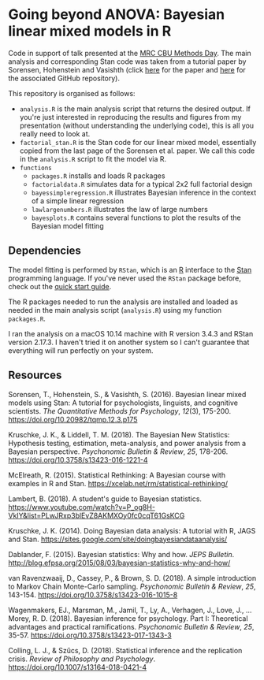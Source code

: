 # Going beyond ANOVA: Bayesian linear mixed models in R

Code in support of talk presented at the [MRC CBU Methods Day](http://imaging.mrc-cbu.cam.ac.uk/methods/MethodsDaySchedule). The main analysis and corresponding Stan code was taken from a tutorial paper by Sorensen, Hohenstein and Vasishth (click [here](http://dx.doi.org/10.20982/tqmp.12.3.p175) for the paper and [here](https://github.com/vasishth/BayesLMMTutorial) for the associated GitHub repository).

This repository is organised as follows:
* `analysis.R` is the main analysis script that returns the desired output. If you're just interested in reproducing the results and figures from my presentation (without understanding the underlying code), this is all you really need to look at.
* `factorial_stan.R` is the Stan code for our linear mixed model, essentially copied from the last page of the Sorensen et al. paper. We call this code in the `analysis.R` script to fit the model via R.
* `functions`
    * `packages.R` installs and loads R packages
    * `factorialdata.R` simulates data for a typical 2x2 full factorial design
    * `bayessimpleregression.R` illustrates Bayesian inference in the context of a simple linear regression
    * `lawlargenumbers.R` illustrates the law of large numbers
    * `bayesplots.R` contains several functions to plot the results of the Bayesian model fitting

## Dependencies

The model fitting is performed by `RStan`, which is an [R](https://www.r-project.org) interface to the [Stan](http://mc-stan.org) programming language. If you've never used the `RStan` package before, check out the [quick start guide](https://github.com/stan-dev/rstan/wiki/RStan-Getting-Started).

The R packages needed to run the analysis are installed and loaded as needed in the main analysis script (`analysis.R`) using my function `packages.R`.

I ran the analysis on a macOS 10.14 machine with R version 3.4.3 and RStan version 2.17.3. I haven't tried it on another system so I can't guarantee that everything will run perfectly on your system.

## Resources

Sorensen, T., Hohenstein, S., & Vasishth, S. (2016). Bayesian linear mixed models using Stan: A tutorial for psychologists, linguists, and cognitive scientists. *The Quantitative Methods for Psychology*, *12*(3), 175-200. https://doi.org/10.20982/tqmp.12.3.p175

Kruschke, J. K., & Liddell, T. M. (2018). The Bayesian New Statistics: Hypothesis testing, estimation, meta-analysis, and power analysis from a Bayesian perspective. *Psychonomic Bulletin & Review*, *25*, 178-206. https://doi.org/10.3758/s13423-016-1221-4

McElreath, R. (2015). Statistical Rethinking: A Bayesian course with examples in R and Stan. https://xcelab.net/rm/statistical-rethinking/

Lambert, B. (2018). A student's guide to Bayesian statistics. https://www.youtube.com/watch?v=P_og8H-VkIY&list=PLwJRxp3blEvZ8AKMXOy0fc0cqT61GsKCG

Kruschke, J. K. (2014). Doing Bayesian data analysis: A tutorial with R, JAGS and Stan. https://sites.google.com/site/doingbayesiandataanalysis/

Dablander, F. (2015). Bayesian statistics: Why and how. *JEPS Bulletin*. http://blog.efpsa.org/2015/08/03/bayesian-statistics-why-and-how/

van Ravenzwaaij, D., Cassey, P., & Brown, S. D. (2018). A simple introduction to Markov Chain Monte-Carlo sampling. *Psychonomic Bulletin & Review*, *25*, 143-154. https://doi.org/10.3758/s13423-016-1015-8

Wagenmakers, EJ., Marsman, M., Jamil, T., Ly, A., Verhagen, J., Love, J., ... Morey, R. D. (2018). Bayesian inference for psychology. Part I: Theoretical advantages and practical ramifications. *Psychonomic Bulletin & Review*, *25*, 35-57. https://doi.org/10.3758/s13423-017-1343-3

Colling, L. J., & Szűcs, D. (2018). Statistical inference and the replication crisis. *Review of Philosophy and Psychology*. https://doi.org/10.1007/s13164-018-0421-4



